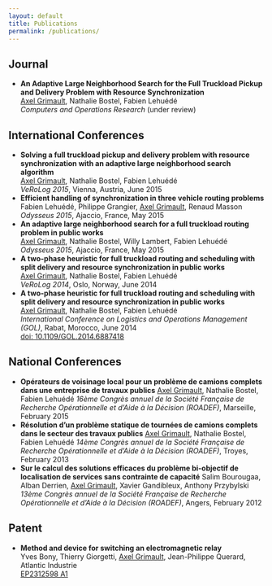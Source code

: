 ```yaml
---
layout: default
title: Publications
permalink: /publications/
---
```


## Journal ##
- **An Adaptive Large Neighborhood Search for the Full Truckload Pickup and Delivery Problem with Resource Synchronization**<br>
<u>Axel Grimault</u>, Nathalie Bostel, Fabien Lehuédé<br>
*Computers and Operations Research* (under review)

## International Conferences ##
- **Solving a full truckload pickup and delivery problem with resource synchronization with an adaptive large neighborhood search algorithm**<br>
<u>Axel Grimault</u>, Nathalie Bostel, Fabien Lehuédé<br>
*VeRoLog 2015*, Vienna, Austria, June 2015
- **Efficient handling of synchronization in three vehicle routing problems**<br>
Fabien Lehuédé, Philippe Grangier, <u>Axel Grimault</u>, Renaud Masson<br>
*Odysseus 2015*, Ajaccio, France, May 2015
- **An adaptive large neighborhood search for a full truckload routing problem in public works**<br>
<u>Axel Grimault</u>, Nathalie Bostel, Willy Lambert, Fabien Lehuédé<br>
*Odysseus 2015*, Ajaccio, France, May 2015
- **A two-phase heuristic for full truckload routing and scheduling with split delivery and resource synchronization in public works**<br>
<u>Axel Grimault</u>, Nathalie Bostel, Fabien Lehuédé<br>
*VeRoLog 2014*, Oslo, Norway, June 2014
- **A two-phase heuristic for full truckload routing and scheduling with split delivery and resource synchronization in public works**<br>
<u>Axel Grimault</u>, Nathalie Bostel, Fabien Lehuédé<br>
*International Conference on Logistics and Operations Management (GOL)*, Rabat, Morocco, June 2014<br>
[doi: 10.1109/GOL.2014.6887418](http://ieeexplore.ieee.org/abstract/document/6887418)

## National Conferences ##
- **Opérateurs de voisinage local pour un problème de camions complets dans une entreprise de travaux publics**
<u>Axel Grimault</u>, Nathalie Bostel, Fabien Lehuédé
*16ème Congrès annuel de la Société Française de Recherche Opérationnelle et d’Aide à la Décision (ROADEF)*, Marseille, February 2015
- **Résolution d’un problème statique de tournées de camions complets dans le secteur des travaux publics**
<u>Axel Grimault</u>, Nathalie Bostel, Fabien Lehuédé
*14ème Congrès annuel de la Société Française de Recherche Opérationnelle et d’Aide à la Décision (ROADEF)*, Troyes, February 2013
- **Sur le calcul des solutions efficaces du problème bi-objectif de localisation de services sans contrainte de capacité**
Salim Bourougaa, Alban Derrien, <u>Axel Grimault</u>, Xavier Gandibleux, Anthony Przybylski
*13ème Congrès annuel de la Société Française de Recherche Opérationnelle et d’Aide à la Décision (ROADEF)*, Angers, February 2012

## Patent ##
- **Method and device for switching an electromagnetic relay**<br>
Yves Bony, Thierry Giorgetti, <u>Axel Grimault</u>, Jean-Philippe Querard, Atlantic Industrie<br>
[EP2312598 A1](https://www.google.com/patents/EP2312598A1?cl=en)